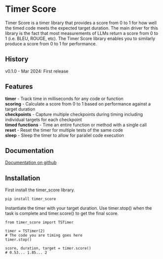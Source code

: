 # Timer Score

Timer Score is a timer library that provides a score from 0 to 1 for how well the timed code meets the expected target duration. The main driver for this library is the fact that most measurements of LLMs return a score from 0 to 1 (i.e. BLEU, ROUGE, etc). The Timer Score library enables you to similarly produce a score from 0 to 1 for performance.

## History

v0.1.0 - Mar 2024: First release

## Features

__timer__ - Track time in milliseconds for any code or function  
__scoring__ - Calculate a score from 0 to 1 based on performance against a target duration  
__checkpoints__ - Capture multiple checkpoints during timing including individual targets for each checkpoint  
__timed functions__ - Time an entire function or method with a single call  
__reset__ - Reset the timer for multiple tests of the same code  
__sleep__ - Sleep the timer to allow for parallel code execution  

## Documentation

[Documentation on github](https://github.com/bbenedict/timer_score/tree/main/docs)

## Installation

First install the timer_score library.

```
pip install timer_score
```

Instantiate the timer with your target duration.  Use timer.stop() when the task is complete and timer.score() to get the final score.  

```
from timer_score import TSTimer

timer = TSTimer(2)
# The code you are timing goes here
timer.stop()

score, duration, target = timer.score()
# 0.53... 1.85... 2
```
